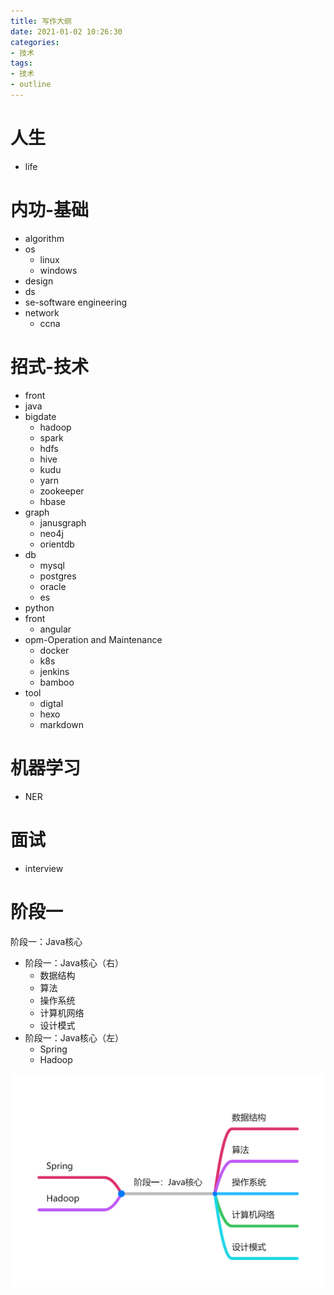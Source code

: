 ```yaml
---
title: 写作大纲
date: 2021-01-02 10:26:30
categories:
- 技术
tags:
- 技术
- outline
---
```


# 人生

- life

# 内功-基础

- algorithm
- os
  - linux
  - windows
- design
- ds
- se-software engineering
- network
  - ccna

# 招式-技术

- front
- java
- bigdate
  - hadoop
  - spark
  - hdfs
  - hive
  - kudu
  - yarn
  - zookeeper
  - hbase
- graph
  - janusgraph
  - neo4j
  - orientdb
- db
  - mysql
  - postgres
  - oracle
  - es
- python
- front
  - angular
- opm-Operation and Maintenance
  - docker
  - k8s
  - jenkins
  - bamboo
- tool
  - digtal
  - hexo
  - markdown

# 机器学习
- NER

# 面试

- interview

# 阶段一

阶段一：Java核心

- 阶段一：Java核心（右）
  - 数据结构
  - 算法
  - 操作系统
  - 计算机网络
  - 设计模式
- 阶段一：Java核心（左）
  - Spring
  - Hadoop



![1](../images/outline/1.jpg)